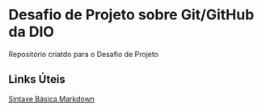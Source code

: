 # Desafio de Projeto sobre Git/GitHub da DIO
Repositório criatdo para o Desafio de Projeto

## Links Úteis
[Sintaxe Básica Markdown](htpps://www.markdownguide.org/basic-syntax/)
